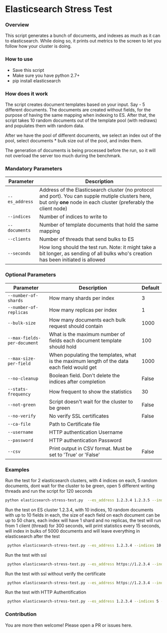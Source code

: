 # Elasticsearch Stress Test

### Overview
This script generates a bunch of documents, and indexes as much as it can to elasticsearch. While doing so, it prints out metrics to the screen to let you follow how your cluster is doing.

### How to use
* Save this script
* Make sure you have python 2.7+
* pip install elasticsearch

### How does it work
The script creates document templates based on your input. Say - 5 different documents.
The documents are created without fields, for the purpose of having the same mapping when indexing to ES.
After that, the script takes 10 random documents out of the template pool (with redraws) and populates them with random data.

After we have the pool of different documents, we select an index out of the pool, select documents * bulk size out of the pool, and index them.

The generation of documents is being processed before the run, so it will not overload the server too much during the benchmark.

### Mandatory Parameters
| Parameter | Description |
| --- | --- |
| `--es_address` | Address of the Elasticsearch cluster (no protocol and port). You can supple mutiple clusters here, but only **one** node in each cluster (preferably the client node) |
| `--indices` | Number of indices to write to |
| `--documents` | Number of template documents that hold the same mapping |
| `--clients` | Number of threads that send bulks to ES |
| `--seconds` | How long should the test run. Note: it might take a bit longer, as sending of all bulks who's creation has been initiated is allowed |


### Optional Parameters
| Parameter | Description | Default
| --- | --- | --- |
| `--number-of-shards` | How many shards per index |3|
| `--number-of-replicas` | How many replicas per index |1|
| `--bulk-size` | How many documents each bulk request should contain |1000|
| `--max-fields-per-document` | What is the maximum number of fields each document template should hold |100|
| `--max-size-per-field` | When populating the templates, what is the maximum length of the data each field would get |1000|
| `--no-cleanup` | Boolean field. Don't delete the indices after completion |False|
| `--stats-frequency` | How frequent to show the statistics |30|
| `--not-green` | Script doesn't wait for the cluster to be green |False|
| `--no-verify` | No verify SSL certificates|False|
| `--ca-file` | Path to Certificate file ||
| `--username` | HTTP authentication Username ||
| `--password` | HTTP authentication Password ||
| `--csv` | Print output in CSV format. Must be set to 'True' or 'False' |False|



### Examples
Run the test for 2 elasticsearch clusters, with 4 indices on each, 5 random documents, dont wait for the cluster to be green, open 5 different writing threads and run the script for 120 seconds
```bash
python elasticsearch-stress-test.py  --es_address 1.2.3.4 1.2.3.5 --indices 4 --documents 5 --seconds 120 --not-green --clients 5
```

Run the test on ES cluster 1.2.3.4, with 10 indices, 10 random documents with up to 10 fields in each, the size of each field on each document can be up to 50 chars, each index will have 1 shard and no replicas, the test will run from 1 client (thread) for 300 seconds, will print statistics every 15 seconds, will index in bulks of 5000 documents and will leave everything in elasticsearch after the test
```bash
 python elasticsearch-stress-test.py --es_address 1.2.3.4 --indices 10 --documents 10 --clients 1 --seconds 300 --number-of-shards 1 --number-of-replicas 0 --bulk-size 5000 --max-fields-per-document 10 --max-size-per-field 50 --no-cleanup --stats-frequency 15
```

Run the test with ssl
```bash
 python elasticsearch-stress-test.py --es_address https://1.2.3.4 --indices 5 --documents 5 --clients 1 --ca-file /path/ca.pem
```

Run the test with ssl without verify the certificate
```bash
 python elasticsearch-stress-test.py --es_address https://1.2.3.4 --indices 5 --documents 5 --clients 1 --no-verify
```

Run the test with HTTP Authentification
```bash
 python elasticsearch-stress-test.py --es_address 1.2.3.4 --indices 5 --documents 5 --clients 1 --username elastic --password changeme
```
### Contribution
You are more then welcome!
Please open a PR or issues here.


